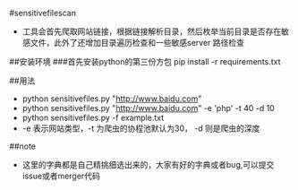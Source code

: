 #sensitivefilescan

- 工具会首先爬取网站链接，根据链接解析目录，然后枚举当前目录是否存在敏感文件，此外了还增加目录遍历检查和一些敏感server 路径检查

##安装环境
###首先安装python的第三份方包
pip install -r requirements.txt

##用法

- python sensitivefiles.py "http://www.baidu.com"
- python sensitivefiles.py "http://www.baidu.com" -e 'php' -t 40 -d 10
- python sensitivefiles.py -f example.txt
- -e 表示网站类型，-t 为爬虫的协程池默认为30， -d 则是爬虫的深度

##note

- 这里的字典都是自己精挑细选出来的，大家有好的字典或者bug,可以提交issue或者merger代码